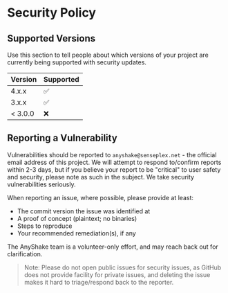 # Security Policy

## Supported Versions

Use this section to tell people about which versions of your project are
currently being supported with security updates.

| Version | Supported          |
| ------- | ------------------ |
| 4.x.x   | :white_check_mark: |
| 3.x.x   | :white_check_mark: |
| < 3.0.0 | :x:                |

## Reporting a Vulnerability

Vulnerabilities should be reported to `anyshake@senseplex.net` - the official email address of this project. We will attempt to respond to/confirm reports within 2-3 days, but if you believe your report to be "critical" to user safety and security, please note as such in the subject. We take security vulnerabilities seriously.

When reporting an issue, where possible, please provide at least:

- The commit version the issue was identified at
- A proof of concept (plaintext; no binaries)
- Steps to reproduce
- Your recommended remediation(s), if any

The AnyShake team is a volunteer-only effort, and may reach back out for clarification.

> Note: Please do not open public issues for security issues, as GitHub does not provide facility for private issues, and deleting the issue makes it hard to triage/respond back to the reporter.
